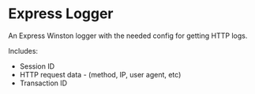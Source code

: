 # Express Logger

An Express Winston logger with the needed config for getting HTTP logs.

Includes:

-   Session ID
-   HTTP request data - (method, IP, user agent, etc)
-   Transaction ID
